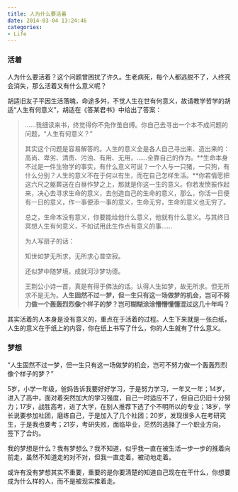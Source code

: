 ```yaml
---
title: 人为什么要活着
date: 2014-03-04 13:24:46
categories:
- Life
---
```


### 活着 ###

人为什么要活着？这个问题曾困扰了许久。生老病死，每个人都逃脱不了，人终究会消失，那么活着又有什么意义呢？

胡适旧友子平因生活落魄，命途多舛，不觉人生在世有何意义，故请教学哲学的胡适“人生有何意义”，胡适在《答某君书》中给出了答案：

<!-- more -->

> ……我细读来书，终觉得你不免作茧自缚。你自己去寻出一个本不成问题的问题，“人生有何意义？”
>
> 其实这个问题是容易解答的。人生的意义全是各人自己寻出来、造出来的：高尚、卑劣、清贵、污浊、有用、无用，……全靠自己的作为。**生命本身不过是一件生物学的事实，有什么意义可说？一个人与一只猪，一只狗，有什么分别？人生的意义不在于何以有生，而在自己怎样生活。**你若情愿把这六尺之躯葬送在白昼作梦之上，那就是你这一生的意义。你若发愤振作起来，决心去寻求生命的意义，去创造自己的生命的意义，那么，你活一日便有一日的意义，作一事便添一事的意义，生命无穷，生命的意义也无穷了。
>
>总之，生命本没有意义，你要能给他什么意义，他就有什么意义。与其终日冥想人生有何意义，不如试用此生作点有意义的事……
>
>为人写扇子的话：
>
>知世如梦无所求，无所求心普空寂。
>
>还似梦中随梦境，成就河沙梦功德。
>
>王荆公小诗一首，真是有得于佛法的话。认得人生如梦，故无所求。但无所求不是无为。**人生固然不过一梦，但一生只有这一场做梦的机会，岂可不努力做一个轰轰烈烈像个样子的梦？岂可糊糊涂涂懵懵懂懂混过这几十年吗？**


其实活着的人本身是没有意义的，重点在于活着的过程。人生下来就是一张白纸，人生的意义在于纸上的内容，你在纸上书写了什么，你的人生就有了什么意义。

### 梦想 ###

“人生固然不过一梦，但一生只有这一场做梦的机会，岂可不努力做一个轰轰烈烈像个样子的梦？”

5岁，小学一年级，爸妈告诉我要好好学习，于是努力学习，一年又一年；14岁，进入了高中，面对着突然加大的学习强度，自己一时适应不了，但自己仍旧十分努力；17岁，战胜高考，进了大学，在别人推荐下选了个不明所以的专业；18岁，学长说要参加社团，磨练自己，于是加入了几个社团；20岁，发现很多人在考研究生，于是我也要考；21岁，考研失败，面临毕业，茫然的选择了一个职业方向，签下了合约。

我的梦想是什么？我有梦想么？我不知道，似乎我一直在被生活一步一步的推着向前走，虽然不知道走的对不对，但我一直走着，被动地走着。

或许有没有梦想其实不重要，重要的是你要清楚的知道自己现在在干什么，你想要成为什么样的人，而不是被现实推着走。
